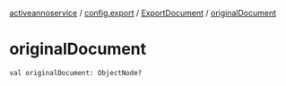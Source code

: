 [activeannoservice](../../index.md) / [config.export](../index.md) / [ExportDocument](index.md) / [originalDocument](./original-document.md)

# originalDocument

`val originalDocument: ObjectNode?`
